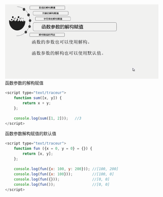 ![](/assets/import12.png)函数参数的解构赋值

```js
<script type="text/traceur">
	function sum([x, y]) {
		return x + y;
	};

	console.log(sum([1, 2]));	//3
</script>
```

函数参数解构赋值的默认值

```js
<script type="text/traceur">
	function fun ({x = 0, y = 0} = {}) {
		return [x, y];
	};

	console.log(fun({x: 100, y: 200}));	//[100, 200]
	console.log(fun({x: 100}));			//[100, 0]
	console.log(fun({}));				//[0, 0]
	console.log(fun());					//[0, 0]
</script>
```



